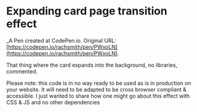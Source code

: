# Expanding card page transition effect
 _A Pen created at CodePen.io. Original URL: [https://codepen.io/rachsmith/pen/PWxoLN](https://codepen.io/rachsmith/pen/PWxoLN).

 That thing where the card expands into the background,  no libraries, commented.

Please note: this code is in no way ready to be used as is in production on your website. It will need to be adapted to be cross browser compliant & accessible. I just wanted to share how one might go about this effect with CSS & JS and no other dependencies